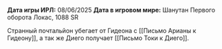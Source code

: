 **Дата игры ИРЛ:** 08/06/2025
**Дата в игровом мире:** Шанутан Первого оборота Локас, 1088 SR



Странный почтальйон убегает от Гидеона с [[Письмо Арианы к Гидеону]], а так же Диего получает [[Письмо Токи к Диего]].
